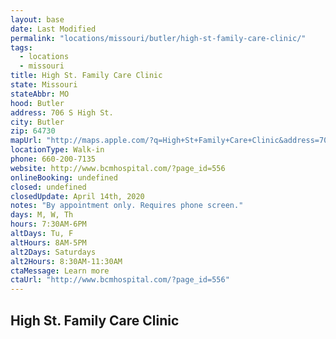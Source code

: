 ```yaml
---
layout: base
date: Last Modified
permalink: "locations/missouri/butler/high-st-family-care-clinic/"
tags:
  - locations
  - missouri
title: High St. Family Care Clinic
state: Missouri
stateAbbr: MO
hood: Butler
address: 706 S High St. 
city: Butler
zip: 64730
mapUrl: "http://maps.apple.com/?q=High+St+Family+Care+Clinic&address=706+S+High+St,Butler,Missouri,64730"
locationType: Walk-in
phone: 660-200-7135
website: http://www.bcmhospital.com/?page_id=556
onlineBooking: undefined
closed: undefined
closedUpdate: April 14th, 2020
notes: "By appointment only. Requires phone screen."
days: M, W, Th
hours: 7:30AM-6PM
altDays: Tu, F
altHours: 8AM-5PM
alt2Days: Saturdays
alt2Hours: 8:30AM-11:30AM
ctaMessage: Learn more
ctaUrl: "http://www.bcmhospital.com/?page_id=556"
---
```

## High St. Family Care Clinic
